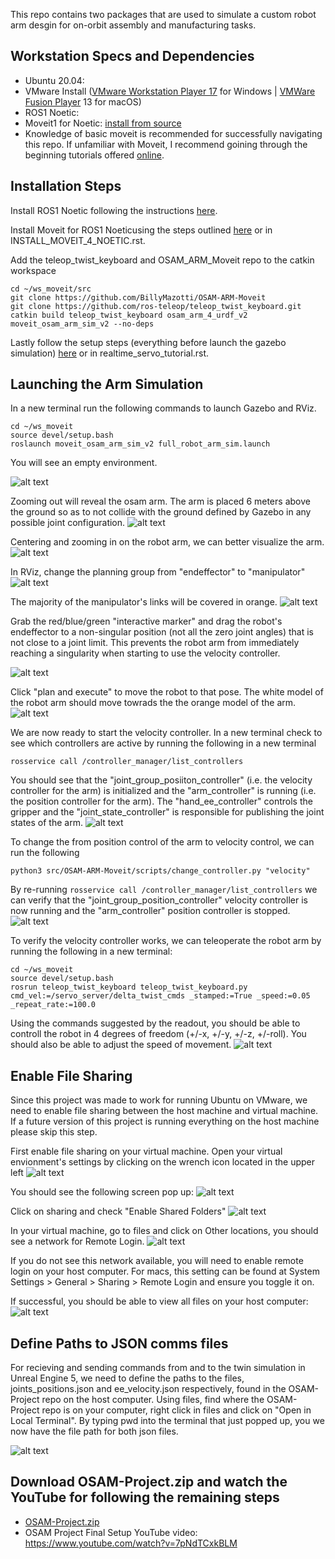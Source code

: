 This repo contains two packages that are used to simulate a custom robot arm desgin for on-orbit assembly and manufacturing tasks.


## Workstation Specs and Dependencies
* Ubuntu 20.04: 
* VMware Install ([VMware Workstation Player 17](https://www.vmware.com/products/workstation-player.html) for Windows | [VMWare Fusion Player](https://customerconnect.vmware.com/en/downloads/info/slug/desktop_end_user_computing/vmware_fusion/13_0)
13 for macOS)
* ROS1 Noetic: 
* Moveit1 for Noetic: [install from source](https://ros-planning.github.io/moveit_tutorials/doc/getting_started/getting_started.html)
* Knowledge of basic moveit is recommended for successfully navigating this repo. If unfamiliar with Moveit, I recommend goining through the beginning tutorials offered [online](https://github.com/BillyMazotti/OSAM-ARM-Moveit).


## Installation Steps
Install ROS1 Noetic following the instructions [here](https://wiki.ros.org/noetic/Installation/Ubuntu).

Install Moveit for ROS1 Noeticusing the steps outlined [here](https://ros-planning.github.io/moveit_tutorials/doc/getting_started/getting_started.html) or in INSTALL_MOVEIT_4_NOETIC.rst.


Add the teleop_twist_keyboard and OSAM_ARM_Moveit repo to the catkin workspace
```
cd ~/ws_moveit/src
git clone https://github.com/BillyMazotti/OSAM-ARM-Moveit
git clone https://github.com/ros-teleop/teleop_twist_keyboard.git
catkin build teleop_twist_keyboard osam_arm_4_urdf_v2 moveit_osam_arm_sim_v2 --no-deps
```

Lastly follow the setup steps (everything before launch the gazebo simulation) [here](https://ros-planning.github.io/moveit_tutorials/doc/realtime_servo/realtime_servo_tutorial.html) or in realtime_servo_tutorial.rst.

## Launching the Arm Simulation
In a new terminal run the following commands to launch Gazebo and RViz.
```
cd ~/ws_moveit
source devel/setup.bash
roslaunch moveit_osam_arm_sim_v2 full_robot_arm_sim.launch
```

You will see an empty environment. 

![alt text](images/image.png)

Zooming out will reveal the osam arm. The arm is placed 6 meters above the ground so as to not collide with the ground defined by Gazebo in any possible joint configuration.
![alt text](images/image-1.png)

Centering and zooming in on the robot arm, we can better visualize the arm.
![alt text](images/image-2.png)

In RViz, change the planning group from "endeffector" to "manipulator"
![alt text](images/image-5.png)

The majority of the manipulator's links will be covered in orange.
![alt text](images/image-4.png)

Grab the red/blue/green "interactive marker" and drag the robot's endeffector to a non-singular position (not all the zero joint angles) that is not close to a joint limit. This prevents the robot arm from immediately reaching a singularity when starting to use the velocity controller.

![alt text](images/image-5.png)

Click "plan and execute" to move the robot to that pose. The white model of the robot arm should move towrads the the orange model of the arm.
![alt text](images/image-6.png)

We are now ready to start the velocity controller. In a new terminal check to see which controllers are active by running the following in a new terminal
```
rosservice call /controller_manager/list_controllers
```

You should see that the "joint_group_posiiton_controller" (i.e. the velocity controller for the arm) is initialized and the "arm_controller" is running (i.e. the position controller for the arm). The "hand_ee_controller" controls the gripper and the "joint_state_controller" is responsible for publishing the joint states of the arm.
![alt text](images/image-7.png)

To change the from position control of the arm to velocity control, we can run the following
```
python3 src/OSAM-ARM-Moveit/scripts/change_controller.py "velocity"
```

By re-running `rosservice call /controller_manager/list_controllers` we can verify that the "joint_group_position_controller" velocity controller is now running and the "arm_controller" position controller is stopped.
![alt text](images/image-8.png)

To verify the velocity controller works, we can teleoperate the robot arm by running the following in a new terminal:
```
cd ~/ws_moveit
source devel/setup.bash
rosrun teleop_twist_keyboard teleop_twist_keyboard.py cmd_vel:=/servo_server/delta_twist_cmds _stamped:=True _speed:=0.05 _repeat_rate:=100.0
```

Using the commands suggested by the readout, you should be able to controll the robot in 4 degrees of freedom (+/-x, +/-y, +/-z, +/-roll). You should also be able to adjust the speed of movement.
![alt text](images/image-9.png)


## Enable File Sharing
Since this project was made to work for running Ubuntu on VMware, we need to enable file sharing between the host machine and virtual machine. If a future version of this project is running everything on the host machine please skip this step.

First enable file sharing on your virtual machine. Open your virtual envionment's settings by clicking on the wrench icon located in the upper left
![alt text](images/image-10.png)

You should see the following screen pop up:
![alt text](images/image-11.png)

Click on sharing and check "Enable Shared Folders"
![alt text](images/image-12.png)

In your virtual machine, go to files and click on Other locations, you should see a network for Remote Login.
![alt text](images/image-13.png)

If you do not see this network available, you will need to enable remote login on your host computer. For macs, this setting can be found at System Settings > General > Sharing > Remote Login and ensure you toggle it on.

If successful, you should be able to view all files on your host computer:
![alt text](images/image-14.png)


## Define Paths to JSON comms files
For recieving and sending commands from and to the twin simulation in Unreal Engine 5, we need to define the paths to the files, joints_positions.json and ee_velocity.json respectively, found in the OSAM-Project repo on the host computer. Using files, find where the OSAM-Project repo is on your computer, right click in files and click on "Open in Local Terminal". By typing pwd into the terminal that just popped up, you we now have the file path for both json files.

![alt text](images/image-15.png)

## Download OSAM-Project.zip and watch the YouTube for following the remaining steps
* [OSAM-Project.zip](https://drive.google.com/file/d/1Y-wGNutQ8dwV8XDoismog4yee_TjyPtF/view?usp=sharing)
* OSAM Project Final Setup YouTube video: https://www.youtube.com/watch?v=7pNdTCxkBLM

